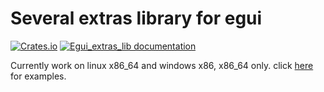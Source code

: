 # Several extras library for egui

[![Crates.io](https://img.shields.io/crates/v/egui_extras_lib.svg)](https://crates.io/crates/egui_extras_lib)
[![Egui_extras_lib documentation](https://docs.rs/egui_extras_lib/badge.svg)](https://docs.rs/egui_extras_lib)

Currently work on linux x86_64 and windows x86, x86_64 only.
click [here](https://github.com/Ar37-rs/egui-extras-lib/tree/main/example) for examples.